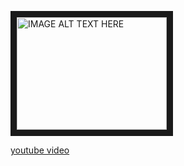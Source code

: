 <a href="http://www.youtube.com/watch?feature=player_embedded&v=dw9ypRGF-cQ
" target="_blank"><img src="http://img.youtube.com/vi/dw9ypRGF-cQ/0.jpg" 
alt="IMAGE ALT TEXT HERE" width="240" height="180" border="10" /></a>

[youtube video](https://youtu.be/dw9ypRGF-cQ)
